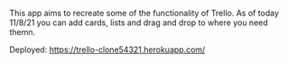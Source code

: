 This app aims to recreate some of the functionality of Trello.  As of today 11/8/21 you can add cards, lists and drag and drop to where you need themn.

Deployed: https://trello-clone54321.herokuapp.com/
